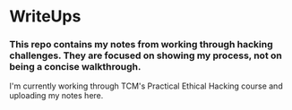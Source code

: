 # WriteUps
### This repo contains my notes from working through hacking challenges. They are focused on showing my process, not on being a concise walkthrough. 

I'm currently working through TCM's Practical Ethical Hacking course and uploading my notes here. 

